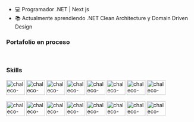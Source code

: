 ###
- 💻 Programador .NET | Next js
- 📚 Actualmente aprendiendo .NET Clean Architecture y Domain Driven Design

<div>
   <h3>Portafolio en proceso</h3>
</div>

<div style="display: inline-block"> <br>
   <h3>Skills</h3>
   <div>
   <img align="center" alt="chaleco-error" width="50" height="40" src="https://cdn.jsdelivr.net/gh/devicons/devicon/icons/csharp/csharp-original.svg" />
   <img align="center" alt="chaleco-error" width="50" height="40" src="https://cdn.jsdelivr.net/gh/devicons/devicon/icons/angularjs/angularjs-original.svg" />
   <img align="center" alt="chaleco-error" width="50" height="40" src="https://cdn.jsdelivr.net/gh/devicons/devicon/icons/dotnetcore/dotnetcore-original.svg" />
   <img align="center" alt="chaleco-error" width="50" height="40" src="https://cdn.jsdelivr.net/gh/devicons/devicon/icons/python/python-original.svg" />
   <img align="center" alt="chaleco-error" width="50" height="40" src="https://cdn.jsdelivr.net/gh/devicons/devicon/icons/tailwindcss/tailwindcss-plain.svg" />
   <img align="center" alt="chaleco-error" width="50" height="40" src="https://cdn.jsdelivr.net/gh/devicons/devicon/icons/mysql/mysql-original.svg" />
   <img align="center" alt="chaleco-error" width="50" height="40" src="https://cdn.jsdelivr.net/gh/devicons/devicon/icons/html5/html5-original.svg" />
   <img align="center" alt="chaleco-error" width="50" height="40" src="https://cdn.jsdelivr.net/gh/devicons/devicon/icons/css3/css3-original.svg" />
   </div>
   </br>
   <div>
   <img align="center" alt="chaleco-error" width="50" height="40" src="https://cdn.jsdelivr.net/gh/devicons/devicon/icons/bootstrap/bootstrap-original.svg" />
   <img align="center" alt="chaleco-error" width="50" height="40" src="https://cdn.jsdelivr.net/gh/devicons/devicon/icons/typescript/typescript-original.svg" />
   <img align="center" alt="chaleco-error" width="50" height="40" src="https://cdn.jsdelivr.net/gh/devicons/devicon/icons/javascript/javascript-original.svg" />
   <img align="center" alt="chaleco-error" width="50" height="40" src="https://cdn.jsdelivr.net/gh/devicons/devicon/icons/git/git-original.svg" />
   <img align="center" alt="chaleco-error" width="50" height="40" src="https://cdn.jsdelivr.net/gh/devicons/devicon/icons/react/react-original.svg" />
   <img align="center" alt="chaleco-error" width="50" height="40" src="https://cdn.jsdelivr.net/gh/devicons/devicon/icons/nextjs/nextjs-line.svg" />
   <img align="center" alt="chaleco-error" width="50" height="40" src="https://cdn.jsdelivr.net/gh/devicons/devicon/icons/mongodb/mongodb-original.svg" />
   <img align="center" alt="chaleco-error" width="50" height="40" src="https://cdn.jsdelivr.net/gh/devicons/devicon/icons/amazonwebservices/amazonwebservices-original.svg" />
   </div>
</div>
